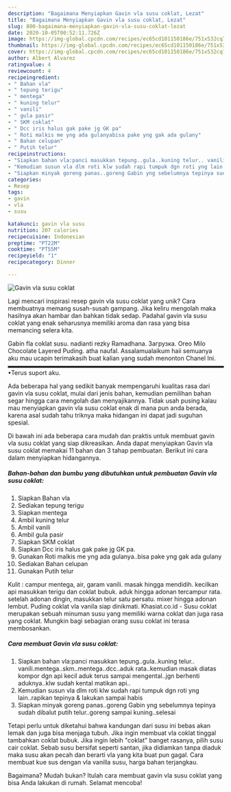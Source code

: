 ```yaml
---
description: "Bagaimana Menyiapkan Gavin vla susu coklat, Lezat"
title: "Bagaimana Menyiapkan Gavin vla susu coklat, Lezat"
slug: 800-bagaimana-menyiapkan-gavin-vla-susu-coklat-lezat
date: 2020-10-05T00:52:11.726Z
image: https://img-global.cpcdn.com/recipes/ec65cd101150186e/751x532cq70/gavin-vla-susu-coklat-foto-resep-utama.jpg
thumbnail: https://img-global.cpcdn.com/recipes/ec65cd101150186e/751x532cq70/gavin-vla-susu-coklat-foto-resep-utama.jpg
cover: https://img-global.cpcdn.com/recipes/ec65cd101150186e/751x532cq70/gavin-vla-susu-coklat-foto-resep-utama.jpg
author: Albert Alvarez
ratingvalue: 4
reviewcount: 4
recipeingredient:
- " Bahan vla"
- " tepung terigu"
- " mentega"
- " kuning telur"
- " vanili"
- " gula pasir"
- " SKM coklat"
- " Dcc iris halus gak pake jg GK pa"
- " Roti malkis me yng ada gulanyabisa pake yng gak ada gulany"
- " Bahan celupan"
- " Putih telur"
recipeinstructions:
- "Siapkan bahan vla:panci masukkan tepung..gula..kuning telur.. vanili.mentega..skm..mentega..dcc..aduk rata..kemudian masak diatas kompor dgn api kecil aduk terus sampai mengental..jgn berhenti aduknya..klw sudah kental matikan api.."
- "Kemudian susun vla dlm roti klw sudah rapi tumpuk dgn roti yng lain..rapikan tepinya &amp; lakukan sampai habis"
- "Siapkan minyak goreng panas..goreng Gabin yng sebelumnya tepinya sudah dibalut putih telur..goreng sampai kuning..selesai"
categories:
- Resep
tags:
- gavin
- vla
- susu

katakunci: gavin vla susu 
nutrition: 207 calories
recipecuisine: Indonesian
preptime: "PT22M"
cooktime: "PT55M"
recipeyield: "1"
recipecategory: Dinner

---
```



![Gavin vla susu coklat](https://img-global.cpcdn.com/recipes/ec65cd101150186e/751x532cq70/gavin-vla-susu-coklat-foto-resep-utama.jpg)

Lagi mencari inspirasi resep gavin vla susu coklat yang unik? Cara membuatnya memang susah-susah gampang. Jika keliru mengolah maka hasilnya akan hambar dan bahkan tidak sedap. Padahal gavin vla susu coklat yang enak seharusnya memiliki aroma dan rasa yang bisa memancing selera kita.

Gabin fla coklat susu. nadianti rezky Ramadhana. Загрузка. Oreo Milo Chocolate Layered Puding. atha naufal. Assalamualaikum haii semuanya aku mau ucapin terimakasih buat kalian yang sudah menonton Chanel Ini. ▬▬▬▬▬▬▬▬▬▬▬▬▬▬▬▬▬▬▬▬▬▬▬▬▬▬▬▬▬▬▬▬▬▬▬▬ •Terus suport aku.

Ada beberapa hal yang sedikit banyak mempengaruhi kualitas rasa dari gavin vla susu coklat, mulai dari jenis bahan, kemudian pemilihan bahan segar hingga cara mengolah dan menyajikannya. Tidak usah pusing kalau mau menyiapkan gavin vla susu coklat enak di mana pun anda berada, karena asal sudah tahu triknya maka hidangan ini dapat jadi suguhan spesial.


Di bawah ini ada beberapa cara mudah dan praktis untuk membuat gavin vla susu coklat yang siap dikreasikan. Anda dapat menyiapkan Gavin vla susu coklat memakai 11 bahan dan 3 tahap pembuatan. Berikut ini cara dalam menyiapkan hidangannya.

<!--inarticleads1-->

##### Bahan-bahan dan bumbu yang dibutuhkan untuk pembuatan Gavin vla susu coklat:

1. Siapkan  Bahan vla
1. Sediakan  tepung terigu
1. Siapkan  mentega
1. Ambil  kuning telur
1. Ambil  vanili
1. Ambil  gula pasir
1. Siapkan  SKM coklat
1. Siapkan  Dcc iris halus gak pake jg GK pa.
1. Gunakan  Roti malkis me yng ada gulanya..bisa pake yng gak ada gulany
1. Sediakan  Bahan celupan
1. Gunakan  Putih telur


Kulit : campur mentega, air, garam vanili. masak hingga mendidih. kecilkan api masukkan terigu dan coklat bubuk. aduk hingga adonan tercampur rata. setelah adonan dingin, masukkan telur satu persatu. mixer hingga adonan lembut. Puding coklat vla vanila siap dinikmati. Khasiat.co.id - Susu coklat merupakan sebuah minuman susu yang memiliki warna coklat dan juga rasa yang coklat. Mungkin bagi sebagian orang susu coklat ini terasa membosankan. 

<!--inarticleads2-->

##### Cara membuat Gavin vla susu coklat:

1. Siapkan bahan vla:panci masukkan tepung..gula..kuning telur.. vanili.mentega..skm..mentega..dcc..aduk rata..kemudian masak diatas kompor dgn api kecil aduk terus sampai mengental..jgn berhenti aduknya..klw sudah kental matikan api..
1. Kemudian susun vla dlm roti klw sudah rapi tumpuk dgn roti yng lain..rapikan tepinya &amp; lakukan sampai habis
1. Siapkan minyak goreng panas..goreng Gabin yng sebelumnya tepinya sudah dibalut putih telur..goreng sampai kuning..selesai


Tetapi perlu untuk diketahui bahwa kandungan dari susu ini bebas akan lemak dan juga bisa menjaga tubuh. Jika ingin membuat vla coklat tinggal tambahkan coklat bubuk. Jika ingin lebih &#34;coklat&#34; banget rasanya, pilih susu cair coklat. Sebab susu bersifat seperti santan, jika didiamkan tanpa diaduk maka susu akan pecah dan berarti vla yang kita buat pun gagal. Cara membuat kue sus dengan vla vanilla susu, harga bahan terjangkau. 

Bagaimana? Mudah bukan? Itulah cara membuat gavin vla susu coklat yang bisa Anda lakukan di rumah. Selamat mencoba!
